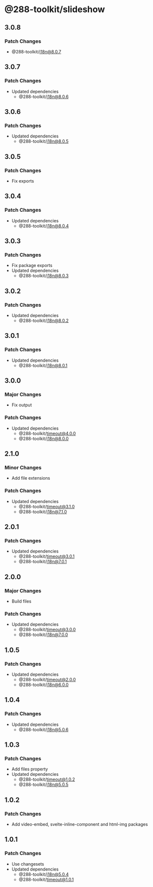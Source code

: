 # @288-toolkit/slideshow

## 3.0.8

### Patch Changes

- @288-toolkit/i18n@8.0.7

## 3.0.7

### Patch Changes

- Updated dependencies
  - @288-toolkit/i18n@8.0.6

## 3.0.6

### Patch Changes

- Updated dependencies
  - @288-toolkit/i18n@8.0.5

## 3.0.5

### Patch Changes

- Fix exports

## 3.0.4

### Patch Changes

- Updated dependencies
  - @288-toolkit/i18n@8.0.4

## 3.0.3

### Patch Changes

- Fix package exports
- Updated dependencies
  - @288-toolkit/i18n@8.0.3

## 3.0.2

### Patch Changes

- Updated dependencies
  - @288-toolkit/i18n@8.0.2

## 3.0.1

### Patch Changes

- Updated dependencies
  - @288-toolkit/i18n@8.0.1

## 3.0.0

### Major Changes

- Fix output

### Patch Changes

- Updated dependencies
  - @288-toolkit/timeout@4.0.0
  - @288-toolkit/i18n@8.0.0

## 2.1.0

### Minor Changes

- Add file extensions

### Patch Changes

- Updated dependencies
  - @288-toolkit/timeout@3.1.0
  - @288-toolkit/i18n@7.1.0

## 2.0.1

### Patch Changes

- Updated dependencies
  - @288-toolkit/timeout@3.0.1
  - @288-toolkit/i18n@7.0.1

## 2.0.0

### Major Changes

- Build files

### Patch Changes

- Updated dependencies
  - @288-toolkit/timeout@3.0.0
  - @288-toolkit/i18n@7.0.0

## 1.0.5

### Patch Changes

- Updated dependencies
  - @288-toolkit/timeout@2.0.0
  - @288-toolkit/i18n@6.0.0

## 1.0.4

### Patch Changes

- Updated dependencies
  - @288-toolkit/i18n@5.0.6

## 1.0.3

### Patch Changes

- Add files property
- Updated dependencies
  - @288-toolkit/timeout@1.0.2
  - @288-toolkit/i18n@5.0.5

## 1.0.2

### Patch Changes

- Add video-embed, svelte-inline-component and html-img packages

## 1.0.1

### Patch Changes

- Use changesets
- Updated dependencies
  - @288-toolkit/i18n@5.0.4
  - @288-toolkit/timeout@1.0.1
